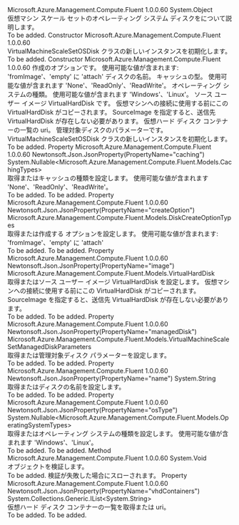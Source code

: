 <Type Name="VirtualMachineScaleSetOSDisk" FullName="Microsoft.Azure.Management.Compute.Fluent.Models.VirtualMachineScaleSetOSDisk">
  <TypeSignature Language="C#" Value="public class VirtualMachineScaleSetOSDisk" />
  <TypeSignature Language="ILAsm" Value=".class public auto ansi beforefieldinit VirtualMachineScaleSetOSDisk extends System.Object" />
  <TypeSignature Language="DocId" Value="T:Microsoft.Azure.Management.Compute.Fluent.Models.VirtualMachineScaleSetOSDisk" />
  <TypeSignature Language="VB.NET" Value="Public Class VirtualMachineScaleSetOSDisk" />
  <TypeSignature Language="F#" Value="type VirtualMachineScaleSetOSDisk = class" />
  <AssemblyInfo>
    <AssemblyName>Microsoft.Azure.Management.Compute.Fluent</AssemblyName>
    <AssemblyVersion>1.0.0.60</AssemblyVersion>
  </AssemblyInfo>
  <Base>
    <BaseTypeName>System.Object</BaseTypeName>
  </Base>
  <Interfaces />
  <Docs>
    <summary>
            仮想マシン スケール セットのオペレーティング システム ディスクをについて説明します。
            </summary>
    <remarks>To be added.</remarks>
  </Docs>
  <Members>
    <Member MemberName=".ctor">
      <MemberSignature Language="C#" Value="public VirtualMachineScaleSetOSDisk ();" />
      <MemberSignature Language="ILAsm" Value=".method public hidebysig specialname rtspecialname instance void .ctor() cil managed" />
      <MemberSignature Language="DocId" Value="M:Microsoft.Azure.Management.Compute.Fluent.Models.VirtualMachineScaleSetOSDisk.#ctor" />
      <MemberSignature Language="VB.NET" Value="Public Sub New ()" />
      <MemberType>Constructor</MemberType>
      <AssemblyInfo>
        <AssemblyName>Microsoft.Azure.Management.Compute.Fluent</AssemblyName>
        <AssemblyVersion>1.0.0.60</AssemblyVersion>
      </AssemblyInfo>
      <Parameters />
      <Docs>
        <summary>
            VirtualMachineScaleSetOSDisk クラスの新しいインスタンスを初期化します。
            </summary>
        <remarks>To be added.</remarks>
      </Docs>
    </Member>
    <Member MemberName=".ctor">
      <MemberSignature Language="C#" Value="public VirtualMachineScaleSetOSDisk (Microsoft.Azure.Management.Compute.Fluent.Models.DiskCreateOptionTypes createOption, string name = null, Nullable&lt;Microsoft.Azure.Management.Compute.Fluent.Models.CachingTypes&gt; caching = null, Nullable&lt;Microsoft.Azure.Management.Compute.Fluent.Models.OperatingSystemTypes&gt; osType = null, Microsoft.Azure.Management.Compute.Fluent.Models.VirtualHardDisk image = null, System.Collections.Generic.IList&lt;string&gt; vhdContainers = null, Microsoft.Azure.Management.Compute.Fluent.Models.VirtualMachineScaleSetManagedDiskParameters managedDisk = null);" />
      <MemberSignature Language="ILAsm" Value=".method public hidebysig specialname rtspecialname instance void .ctor(valuetype Microsoft.Azure.Management.Compute.Fluent.Models.DiskCreateOptionTypes createOption, string name, valuetype System.Nullable`1&lt;valuetype Microsoft.Azure.Management.Compute.Fluent.Models.CachingTypes&gt; caching, valuetype System.Nullable`1&lt;valuetype Microsoft.Azure.Management.Compute.Fluent.Models.OperatingSystemTypes&gt; osType, class Microsoft.Azure.Management.Compute.Fluent.Models.VirtualHardDisk image, class System.Collections.Generic.IList`1&lt;string&gt; vhdContainers, class Microsoft.Azure.Management.Compute.Fluent.Models.VirtualMachineScaleSetManagedDiskParameters managedDisk) cil managed" />
      <MemberSignature Language="DocId" Value="M:Microsoft.Azure.Management.Compute.Fluent.Models.VirtualMachineScaleSetOSDisk.#ctor(Microsoft.Azure.Management.Compute.Fluent.Models.DiskCreateOptionTypes,System.String,System.Nullable{Microsoft.Azure.Management.Compute.Fluent.Models.CachingTypes},System.Nullable{Microsoft.Azure.Management.Compute.Fluent.Models.OperatingSystemTypes},Microsoft.Azure.Management.Compute.Fluent.Models.VirtualHardDisk,System.Collections.Generic.IList{System.String},Microsoft.Azure.Management.Compute.Fluent.Models.VirtualMachineScaleSetManagedDiskParameters)" />
      <MemberSignature Language="VB.NET" Value="Public Sub New (createOption As DiskCreateOptionTypes, Optional name As String = null, Optional caching As Nullable(Of CachingTypes) = null, Optional osType As Nullable(Of OperatingSystemTypes) = null, Optional image As VirtualHardDisk = null, Optional vhdContainers As IList(Of String) = null, Optional managedDisk As VirtualMachineScaleSetManagedDiskParameters = null)" />
      <MemberSignature Language="F#" Value="new Microsoft.Azure.Management.Compute.Fluent.Models.VirtualMachineScaleSetOSDisk : Microsoft.Azure.Management.Compute.Fluent.Models.DiskCreateOptionTypes * string * Nullable&lt;Microsoft.Azure.Management.Compute.Fluent.Models.CachingTypes&gt; * Nullable&lt;Microsoft.Azure.Management.Compute.Fluent.Models.OperatingSystemTypes&gt; * Microsoft.Azure.Management.Compute.Fluent.Models.VirtualHardDisk * System.Collections.Generic.IList&lt;string&gt; * Microsoft.Azure.Management.Compute.Fluent.Models.VirtualMachineScaleSetManagedDiskParameters -&gt; Microsoft.Azure.Management.Compute.Fluent.Models.VirtualMachineScaleSetOSDisk" Usage="new Microsoft.Azure.Management.Compute.Fluent.Models.VirtualMachineScaleSetOSDisk (createOption, name, caching, osType, image, vhdContainers, managedDisk)" />
      <MemberType>Constructor</MemberType>
      <AssemblyInfo>
        <AssemblyName>Microsoft.Azure.Management.Compute.Fluent</AssemblyName>
        <AssemblyVersion>1.0.0.60</AssemblyVersion>
      </AssemblyInfo>
      <Parameters>
        <Parameter Name="createOption" Type="Microsoft.Azure.Management.Compute.Fluent.Models.DiskCreateOptionTypes" />
        <Parameter Name="name" Type="System.String" />
        <Parameter Name="caching" Type="System.Nullable&lt;Microsoft.Azure.Management.Compute.Fluent.Models.CachingTypes&gt;" />
        <Parameter Name="osType" Type="System.Nullable&lt;Microsoft.Azure.Management.Compute.Fluent.Models.OperatingSystemTypes&gt;" />
        <Parameter Name="image" Type="Microsoft.Azure.Management.Compute.Fluent.Models.VirtualHardDisk" />
        <Parameter Name="vhdContainers" Type="System.Collections.Generic.IList&lt;System.String&gt;" />
        <Parameter Name="managedDisk" Type="Microsoft.Azure.Management.Compute.Fluent.Models.VirtualMachineScaleSetManagedDiskParameters" />
      </Parameters>
      <Docs>
        <param name="createOption">作成のオプションです。 使用可能な値が含まれます: 'fromImage'、'empty' に 'attach'</param>
        <param name="name">ディスクの名前。</param>
        <param name="caching">キャッシュの型。 使用可能な値が含まれます 'None'、'ReadOnly'、'ReadWrite'。</param>
        <param name="osType">オペレーティング システムの種類。 使用可能な値が含まれます 'Windows'、'Linux'。</param>
        <param name="image">ソース ユーザー イメージ VirtualHardDisk です。 仮想マシンへの接続に使用する前にこの VirtualHardDisk がコピーされます。 SourceImage を指定すると、送信先 VirtualHardDisk が存在しない必要があります。</param>
        <param name="vhdContainers">仮想ハード ディスク コンテナーの一覧の uri。</param>
        <param name="managedDisk">管理対象ディスクのパラメーターです。</param>
        <summary>
            VirtualMachineScaleSetOSDisk クラスの新しいインスタンスを初期化します。
            </summary>
        <remarks>To be added.</remarks>
      </Docs>
    </Member>
    <Member MemberName="Caching">
      <MemberSignature Language="C#" Value="public Nullable&lt;Microsoft.Azure.Management.Compute.Fluent.Models.CachingTypes&gt; Caching { get; set; }" />
      <MemberSignature Language="ILAsm" Value=".property instance valuetype System.Nullable`1&lt;valuetype Microsoft.Azure.Management.Compute.Fluent.Models.CachingTypes&gt; Caching" />
      <MemberSignature Language="DocId" Value="P:Microsoft.Azure.Management.Compute.Fluent.Models.VirtualMachineScaleSetOSDisk.Caching" />
      <MemberSignature Language="VB.NET" Value="Public Property Caching As Nullable(Of CachingTypes)" />
      <MemberSignature Language="F#" Value="member this.Caching : Nullable&lt;Microsoft.Azure.Management.Compute.Fluent.Models.CachingTypes&gt; with get, set" Usage="Microsoft.Azure.Management.Compute.Fluent.Models.VirtualMachineScaleSetOSDisk.Caching" />
      <MemberType>Property</MemberType>
      <AssemblyInfo>
        <AssemblyName>Microsoft.Azure.Management.Compute.Fluent</AssemblyName>
        <AssemblyVersion>1.0.0.60</AssemblyVersion>
      </AssemblyInfo>
      <Attributes>
        <Attribute>
          <AttributeName>Newtonsoft.Json.JsonProperty(PropertyName="caching")</AttributeName>
        </Attribute>
      </Attributes>
      <ReturnValue>
        <ReturnType>System.Nullable&lt;Microsoft.Azure.Management.Compute.Fluent.Models.CachingTypes&gt;</ReturnType>
      </ReturnValue>
      <Docs>
        <summary>
            取得またはキャッシュの種類を設定します。 使用可能な値が含まれます 'None'、'ReadOnly'、'ReadWrite'。
            </summary>
        <value>To be added.</value>
        <remarks>To be added.</remarks>
      </Docs>
    </Member>
    <Member MemberName="CreateOption">
      <MemberSignature Language="C#" Value="public Microsoft.Azure.Management.Compute.Fluent.Models.DiskCreateOptionTypes CreateOption { get; set; }" />
      <MemberSignature Language="ILAsm" Value=".property instance valuetype Microsoft.Azure.Management.Compute.Fluent.Models.DiskCreateOptionTypes CreateOption" />
      <MemberSignature Language="DocId" Value="P:Microsoft.Azure.Management.Compute.Fluent.Models.VirtualMachineScaleSetOSDisk.CreateOption" />
      <MemberSignature Language="VB.NET" Value="Public Property CreateOption As DiskCreateOptionTypes" />
      <MemberSignature Language="F#" Value="member this.CreateOption : Microsoft.Azure.Management.Compute.Fluent.Models.DiskCreateOptionTypes with get, set" Usage="Microsoft.Azure.Management.Compute.Fluent.Models.VirtualMachineScaleSetOSDisk.CreateOption" />
      <MemberType>Property</MemberType>
      <AssemblyInfo>
        <AssemblyName>Microsoft.Azure.Management.Compute.Fluent</AssemblyName>
        <AssemblyVersion>1.0.0.60</AssemblyVersion>
      </AssemblyInfo>
      <Attributes>
        <Attribute>
          <AttributeName>Newtonsoft.Json.JsonProperty(PropertyName="createOption")</AttributeName>
        </Attribute>
      </Attributes>
      <ReturnValue>
        <ReturnType>Microsoft.Azure.Management.Compute.Fluent.Models.DiskCreateOptionTypes</ReturnType>
      </ReturnValue>
      <Docs>
        <summary>
            取得または作成する オプションを設定します。 使用可能な値が含まれます: 'fromImage'、'empty' に 'attach'
            </summary>
        <value>To be added.</value>
        <remarks>To be added.</remarks>
      </Docs>
    </Member>
    <Member MemberName="Image">
      <MemberSignature Language="C#" Value="public Microsoft.Azure.Management.Compute.Fluent.Models.VirtualHardDisk Image { get; set; }" />
      <MemberSignature Language="ILAsm" Value=".property instance class Microsoft.Azure.Management.Compute.Fluent.Models.VirtualHardDisk Image" />
      <MemberSignature Language="DocId" Value="P:Microsoft.Azure.Management.Compute.Fluent.Models.VirtualMachineScaleSetOSDisk.Image" />
      <MemberSignature Language="VB.NET" Value="Public Property Image As VirtualHardDisk" />
      <MemberSignature Language="F#" Value="member this.Image : Microsoft.Azure.Management.Compute.Fluent.Models.VirtualHardDisk with get, set" Usage="Microsoft.Azure.Management.Compute.Fluent.Models.VirtualMachineScaleSetOSDisk.Image" />
      <MemberType>Property</MemberType>
      <AssemblyInfo>
        <AssemblyName>Microsoft.Azure.Management.Compute.Fluent</AssemblyName>
        <AssemblyVersion>1.0.0.60</AssemblyVersion>
      </AssemblyInfo>
      <Attributes>
        <Attribute>
          <AttributeName>Newtonsoft.Json.JsonProperty(PropertyName="image")</AttributeName>
        </Attribute>
      </Attributes>
      <ReturnValue>
        <ReturnType>Microsoft.Azure.Management.Compute.Fluent.Models.VirtualHardDisk</ReturnType>
      </ReturnValue>
      <Docs>
        <summary>
            取得またはソース ユーザー イメージ VirtualHardDisk を設定します。 仮想マシンへの接続に使用する前にこの VirtualHardDisk がコピーされます。 SourceImage を指定すると、送信先 VirtualHardDisk が存在しない必要があります。
            </summary>
        <value>To be added.</value>
        <remarks>To be added.</remarks>
      </Docs>
    </Member>
    <Member MemberName="ManagedDisk">
      <MemberSignature Language="C#" Value="public Microsoft.Azure.Management.Compute.Fluent.Models.VirtualMachineScaleSetManagedDiskParameters ManagedDisk { get; set; }" />
      <MemberSignature Language="ILAsm" Value=".property instance class Microsoft.Azure.Management.Compute.Fluent.Models.VirtualMachineScaleSetManagedDiskParameters ManagedDisk" />
      <MemberSignature Language="DocId" Value="P:Microsoft.Azure.Management.Compute.Fluent.Models.VirtualMachineScaleSetOSDisk.ManagedDisk" />
      <MemberSignature Language="VB.NET" Value="Public Property ManagedDisk As VirtualMachineScaleSetManagedDiskParameters" />
      <MemberSignature Language="F#" Value="member this.ManagedDisk : Microsoft.Azure.Management.Compute.Fluent.Models.VirtualMachineScaleSetManagedDiskParameters with get, set" Usage="Microsoft.Azure.Management.Compute.Fluent.Models.VirtualMachineScaleSetOSDisk.ManagedDisk" />
      <MemberType>Property</MemberType>
      <AssemblyInfo>
        <AssemblyName>Microsoft.Azure.Management.Compute.Fluent</AssemblyName>
        <AssemblyVersion>1.0.0.60</AssemblyVersion>
      </AssemblyInfo>
      <Attributes>
        <Attribute>
          <AttributeName>Newtonsoft.Json.JsonProperty(PropertyName="managedDisk")</AttributeName>
        </Attribute>
      </Attributes>
      <ReturnValue>
        <ReturnType>Microsoft.Azure.Management.Compute.Fluent.Models.VirtualMachineScaleSetManagedDiskParameters</ReturnType>
      </ReturnValue>
      <Docs>
        <summary>
            取得または管理対象ディスク パラメーターを設定します。
            </summary>
        <value>To be added.</value>
        <remarks>To be added.</remarks>
      </Docs>
    </Member>
    <Member MemberName="Name">
      <MemberSignature Language="C#" Value="public string Name { get; set; }" />
      <MemberSignature Language="ILAsm" Value=".property instance string Name" />
      <MemberSignature Language="DocId" Value="P:Microsoft.Azure.Management.Compute.Fluent.Models.VirtualMachineScaleSetOSDisk.Name" />
      <MemberSignature Language="VB.NET" Value="Public Property Name As String" />
      <MemberSignature Language="F#" Value="member this.Name : string with get, set" Usage="Microsoft.Azure.Management.Compute.Fluent.Models.VirtualMachineScaleSetOSDisk.Name" />
      <MemberType>Property</MemberType>
      <AssemblyInfo>
        <AssemblyName>Microsoft.Azure.Management.Compute.Fluent</AssemblyName>
        <AssemblyVersion>1.0.0.60</AssemblyVersion>
      </AssemblyInfo>
      <Attributes>
        <Attribute>
          <AttributeName>Newtonsoft.Json.JsonProperty(PropertyName="name")</AttributeName>
        </Attribute>
      </Attributes>
      <ReturnValue>
        <ReturnType>System.String</ReturnType>
      </ReturnValue>
      <Docs>
        <summary>
            取得またはディスクの名前を設定します。
            </summary>
        <value>To be added.</value>
        <remarks>To be added.</remarks>
      </Docs>
    </Member>
    <Member MemberName="OsType">
      <MemberSignature Language="C#" Value="public Nullable&lt;Microsoft.Azure.Management.Compute.Fluent.Models.OperatingSystemTypes&gt; OsType { get; set; }" />
      <MemberSignature Language="ILAsm" Value=".property instance valuetype System.Nullable`1&lt;valuetype Microsoft.Azure.Management.Compute.Fluent.Models.OperatingSystemTypes&gt; OsType" />
      <MemberSignature Language="DocId" Value="P:Microsoft.Azure.Management.Compute.Fluent.Models.VirtualMachineScaleSetOSDisk.OsType" />
      <MemberSignature Language="VB.NET" Value="Public Property OsType As Nullable(Of OperatingSystemTypes)" />
      <MemberSignature Language="F#" Value="member this.OsType : Nullable&lt;Microsoft.Azure.Management.Compute.Fluent.Models.OperatingSystemTypes&gt; with get, set" Usage="Microsoft.Azure.Management.Compute.Fluent.Models.VirtualMachineScaleSetOSDisk.OsType" />
      <MemberType>Property</MemberType>
      <AssemblyInfo>
        <AssemblyName>Microsoft.Azure.Management.Compute.Fluent</AssemblyName>
        <AssemblyVersion>1.0.0.60</AssemblyVersion>
      </AssemblyInfo>
      <Attributes>
        <Attribute>
          <AttributeName>Newtonsoft.Json.JsonProperty(PropertyName="osType")</AttributeName>
        </Attribute>
      </Attributes>
      <ReturnValue>
        <ReturnType>System.Nullable&lt;Microsoft.Azure.Management.Compute.Fluent.Models.OperatingSystemTypes&gt;</ReturnType>
      </ReturnValue>
      <Docs>
        <summary>
            取得またはオペレーティング システムの種類を設定します。 使用可能な値が含まれます 'Windows'、'Linux'。
            </summary>
        <value>To be added.</value>
        <remarks>To be added.</remarks>
      </Docs>
    </Member>
    <Member MemberName="Validate">
      <MemberSignature Language="C#" Value="public virtual void Validate ();" />
      <MemberSignature Language="ILAsm" Value=".method public hidebysig newslot virtual instance void Validate() cil managed" />
      <MemberSignature Language="DocId" Value="M:Microsoft.Azure.Management.Compute.Fluent.Models.VirtualMachineScaleSetOSDisk.Validate" />
      <MemberSignature Language="VB.NET" Value="Public Overridable Sub Validate ()" />
      <MemberSignature Language="F#" Value="abstract member Validate : unit -&gt; unit&#xA;override this.Validate : unit -&gt; unit" Usage="virtualMachineScaleSetOSDisk.Validate " />
      <MemberType>Method</MemberType>
      <AssemblyInfo>
        <AssemblyName>Microsoft.Azure.Management.Compute.Fluent</AssemblyName>
        <AssemblyVersion>1.0.0.60</AssemblyVersion>
      </AssemblyInfo>
      <ReturnValue>
        <ReturnType>System.Void</ReturnType>
      </ReturnValue>
      <Parameters />
      <Docs>
        <summary>
            オブジェクトを検証します。
            </summary>
        <remarks>To be added.</remarks>
        <exception cref="T:Microsoft.Rest.ValidationException">
            検証が失敗した場合にスローされます。
            </exception>
      </Docs>
    </Member>
    <Member MemberName="VhdContainers">
      <MemberSignature Language="C#" Value="public System.Collections.Generic.IList&lt;string&gt; VhdContainers { get; set; }" />
      <MemberSignature Language="ILAsm" Value=".property instance class System.Collections.Generic.IList`1&lt;string&gt; VhdContainers" />
      <MemberSignature Language="DocId" Value="P:Microsoft.Azure.Management.Compute.Fluent.Models.VirtualMachineScaleSetOSDisk.VhdContainers" />
      <MemberSignature Language="VB.NET" Value="Public Property VhdContainers As IList(Of String)" />
      <MemberSignature Language="F#" Value="member this.VhdContainers : System.Collections.Generic.IList&lt;string&gt; with get, set" Usage="Microsoft.Azure.Management.Compute.Fluent.Models.VirtualMachineScaleSetOSDisk.VhdContainers" />
      <MemberType>Property</MemberType>
      <AssemblyInfo>
        <AssemblyName>Microsoft.Azure.Management.Compute.Fluent</AssemblyName>
        <AssemblyVersion>1.0.0.60</AssemblyVersion>
      </AssemblyInfo>
      <Attributes>
        <Attribute>
          <AttributeName>Newtonsoft.Json.JsonProperty(PropertyName="vhdContainers")</AttributeName>
        </Attribute>
      </Attributes>
      <ReturnValue>
        <ReturnType>System.Collections.Generic.IList&lt;System.String&gt;</ReturnType>
      </ReturnValue>
      <Docs>
        <summary>
            仮想ハード ディスク コンテナーの一覧を取得または uri。
            </summary>
        <value>To be added.</value>
        <remarks>To be added.</remarks>
      </Docs>
    </Member>
  </Members>
</Type>